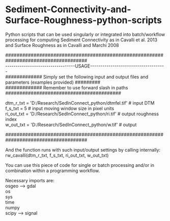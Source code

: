 # Sediment-Connectivity-and-Surface-Roughness-python-scripts <br/>
Python scripts that can be used singularly or integrated into batch/workflow processing for computing Sediment Connectivity as in Cavalli et al. 2013 and Surface Roughness as in Cavalli and Marchi 2008 <br/>

##################################################################################### <br/>
  ----------------------------------USAGE------------------------------------- <br/>
############# Simply set the following input and output files and parameters (examples provided) ######### <br/>
############# Remember to use forward slash in paths ######################################### <br/>

dtm_r_txt = 'D:/Research/SedInConnect_python/dtmfel.tif'  # input DTM <br/>
f_s_txt = 5  # input moving window size in pixel units <br/>
ri_out_txt = 'D:/Research/SedInConnect_python/ri.tif'  # output roughness index <br/>
w_out_txt = 'D:/Research/SedInConnect_python/w.tif'  # output <br/>

##################################################################################### <br/>

And the function runs with such input/output settings by calling internally: rw_cavalli(dtm_r_txt, f_s_txt, ri_out_txt, w_out_txt)<br/>

You can use this piece of code for single or batch processing and/or in combination within a programming workflow. <br/>

Necessary imports are:<br/>
osgeo --> gdal<br/>
os<br/>
sys<br/>
time<br/>
numpy<br/>
scipy --> signal<br/>
